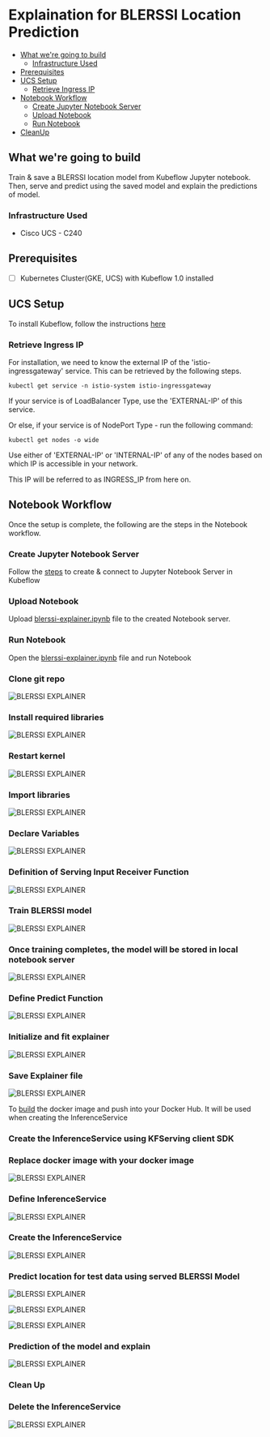 # Explaination for BLERSSI Location Prediction

<!-- vscode-markdown-toc -->
* [What we're going to build](#Whatweregoingtobuild)
    * [Infrastructure Used](#InfrastructureUsed)
* [Prerequisites](#Prerequisites)
* [UCS Setup](#UCSSetup)
    * [Retrieve Ingress IP](#RetrieveIngressIP)
* [Notebook Workflow](#NotebookWorkflow)
    * [Create Jupyter Notebook Server](#CreateJupyterNotebookServer)
    * [Upload Notebook](#UploadNotebook)
    * [Run Notebook](#RunNotebook)
* [CleanUp](#CleanUp)

<!-- vscode-markdown-toc-config
        numbering=false
        autoSave=true
        /vscode-markdown-toc-config -->
<!-- /vscode-markdown-toc -->

## <a name='Whatweregoingtobuild'></a>What we're going to build

Train & save a BLERSSI location model from Kubeflow Jupyter notebook. Then, serve and predict using the saved model and explain the predictions of model.

### <a name='InfrastructureUsed'></a>Infrastructure Used

* Cisco UCS - C240

## <a name='Prerequisites'></a>Prerequisites

- [ ] Kubernetes Cluster(GKE, UCS) with Kubeflow 1.0 installed

## <a name='UCSSetup'></a>UCS Setup

To install Kubeflow, follow the instructions [here](../../../../../install)

### <a name='RetrieveIngressIP'></a>Retrieve Ingress IP

For installation, we need to know the external IP of the 'istio-ingressgateway' service. This can be retrieved by the following steps.

```
kubectl get service -n istio-system istio-ingressgateway
```

If your service is of LoadBalancer Type, use the 'EXTERNAL-IP' of this service.

Or else, if your service is of NodePort Type - run the following command:

```
kubectl get nodes -o wide
```

Use either of 'EXTERNAL-IP' or 'INTERNAL-IP' of any of the nodes based on which IP is accessible in your network.

This IP will be referred to as INGRESS_IP from here on.

## <a name='NotebookWorkflow'></a>Notebook Workflow
Once the setup is complete, the following are the steps in the Notebook
workflow.

### <a name='CreateJupyterNotebookServer'></a>Create Jupyter Notebook Server

Follow the [steps](./../notebook#create--connect-to-jupyter-notebook-server) to create & connect to Jupyter Notebook Server in Kubeflow

### <a name='UploadNotebook'></a>Upload Notebook

Upload [blerssi-explainer.ipynb](blerssi-explainer.ipynb) file to the created Notebook server.

### <a name='RunNotebook'></a>Run Notebook

Open the [blerssi-explainer.ipynb](blerssi-explainer.ipynb) file and run Notebook

### Clone git repo

![BLERSSI EXPLAINER](./pictures/1-git-clone.PNG)

### Install required libraries

![BLERSSI EXPLAINER](./pictures/2-install-libraries.PNG)

### Restart kernel

![BLERSSI EXPLAINER](./pictures/3-restart-kernal.PNG)

### Import libraries

![BLERSSI EXPLAINER](./pictures/4-import-libraries.PNG)

### Declare Variables

![BLERSSI EXPLAINER](./pictures/5-declare-variables.PNG)

### Definition of Serving Input Receiver Function

![BLERSSI EXPLAINER](./pictures/6-input-receiver-fun.PNG)

### Train BLERSSI model

![BLERSSI EXPLAINER](./pictures/7-train-model.PNG)

### Once training completes, the model will be stored in local notebook server

![BLERSSI EXPLAINER](./pictures/7-train-model1.PNG)

### Define Predict Function

![BLERSSI EXPLAINER](./pictures/8-define-custom-fun.PNG)

### Initialize and fit explainer

![BLERSSI EXPLAINER](./pictures/9-initialize-fit-anchor.PNG)
 
### Save Explainer file

![BLERSSI EXPLAINER](./pictures/12-save-explainer-file.PNG)

To [build](./model-server/Dockerfile) the docker image and push into your Docker Hub. It will be used when creating the InferenceService

### Create the InferenceService using KFServing client SDK

### Replace docker image with your docker image

![BLERSSI EXPLAINER](./pictures/14-replace-docker-image.png)

### Define InferenceService

![BLERSSI EXPLAINER](./pictures/13-define-isvc.PNG)

### Create the InferenceService

![BLERSSI EXPLAINER](./pictures/15-create-isvc.PNG)

### Predict location for test data using served BLERSSI Model

![BLERSSI EXPLAINER](./pictures/17-env-variables.PNG)

![BLERSSI EXPLAINER](./pictures/18-test-data.PNG)

![BLERSSI EXPLAINER](./pictures/19-prediction.PNG)

### Prediction of the model and explain

![BLERSSI EXPLAINER](./pictures/20-explanation.PNG)

### <a name='CleanUp'></a>Clean Up

### Delete the InferenceService

![BLERSSI EXPLAINER](./pictures/21-clean-up.PNG)
